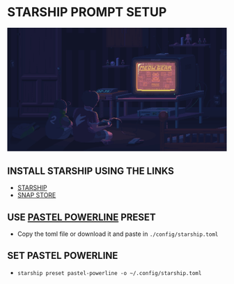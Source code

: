 # STARSHIP PROMPT SETUP

![](ZZZ/ZZZ.png) 

## INSTALL STARSHIP USING THE LINKS
* [STARSHIP](https://starship.rs/installing/)
* [SNAP STORE](https://snapcraft.io/install/starship/ubuntu)

## USE [PASTEL POWERLINE](https://starship.rs/presets/pastel-powerline) PRESET
* Copy the toml file or download it and paste in `./config/starship.toml`

## SET PASTEL POWERLINE
* `starship preset pastel-powerline -o ~/.config/starship.toml`
